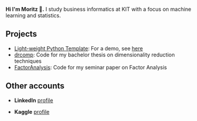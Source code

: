 **Hi I'm Moritz 👋.** I study business informatics at KIT with a focus on machine learning and statistics.


## Projects
- [Light-weight Python Template](https://github.com/MoritzM00/python-template): For a demo, see [here](https://github.com/MoritzM00/python-template-demo)
- [drcomp](https://github.com/MoritzM00/drcomp): Code for my bachelor thesis on dimensionality reduction techniques
- [FactorAnalysis](https://github.com/MoritzM00/FactorAnalysis): Code for my seminar paper on Factor Analysis

## Other accounts
- **LinkedIn** [profile](https://www.linkedin.com/in/moritz-mistol/)

- **Kaggle** [profile](https://www.kaggle.com/moritzm00)

<!--
**MoritzM00/MoritzM00** is a ✨ _special_ ✨ repository because its `README.md` (this file) appears on your GitHub profile.

Here are some ideas to get you started:

- 🔭 I’m currently working on ...
- 🌱 I’m currently learning ...
- 👯 I’m looking to collaborate on ...
- 🤔 I’m looking for help with ...
- 💬 Ask me about ...
- 📫 How to reach me: ...
- 😄 Pronouns: ...
- ⚡ Fun fact: ...
-->
